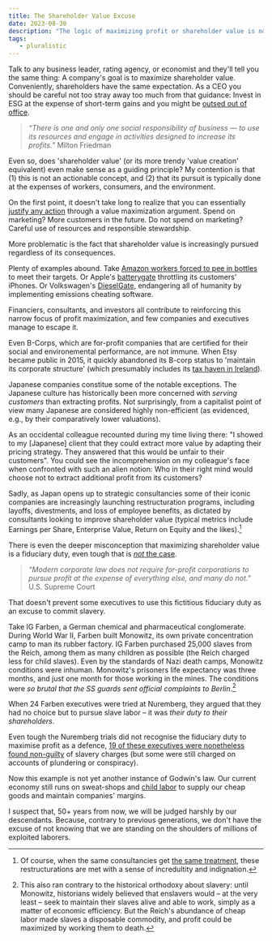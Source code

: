 ```yaml
---
title: The Shareholder Value Excuse
date: 2023-08-30
description: "The logic of maximizing profit or shareholder value is non-actionable - and disastrous for the rest of us."
tags:
   - pluralistic
---
```


Talk to any business leader, rating agency, or economist and they'll tell you the same thing: A company's goal is to maximize shareholder value. 
Conveniently, shareholders have the same expectation. 
As a CEO you should be careful not too stray away too much from that guidance: 
Invest in ESG at the expense of short-term gains and you might be [outsed out of office](https://www.forbes.com/sites/frankvangansbeke/2021/03/20/sustainability-and-the-downfall-of-danone-ceo-faber-12/).

> *“There is one and only one social responsibility of business — to use its resources and engage in activities designed to increase its profits.”* Milton Friedman

Even so, does 'shareholder value' (or its more trendy 'value creation' equivalent) even make sense as a guiding principle? 
My contention is that (1) this is not an actionable concept, and (2) that its pursuit is typically done at the expenses of workers, consumers, and the environment.

On the first point, it doesn't take long to realize that you can essentially [justify any action](https://crookedtimber.org/2008/07/25/what-obligation-maximise-what/) through a value maximization argument.
Spend on marketing? More customers in the future. Do not spend on marketing? Careful use of resources and responsible stewardship.
 
More problematic is the fact that shareholder value is increasingly pursued regardless of its consequences. 

Plenty of examples abound. 
Take [Amazon workers forced to pee in bottles](https://www.cbsnews.com/news/amazon-drivers-peeing-in-bottles-union-vote-worker-complaints/) to meet their targets. 
Or Apple's [batterygate](https://www.wired.com/story/apple-batterygate-settlement-payments-finally-coming/) throttling its customers' iPhones. 
Or Volkswagen's [DieselGate](https://www.cleanenergywire.org/factsheets/dieselgate-timeline-car-emissions-fraud-scandal-germany), endangering all of humanity by implementing emissions cheating software.

Financiers, consultants, and investors all contribute to reinforcing this narrow focus of profit maximization, and few companies and executives manage to escape it.

Even B-Corps, which are for-profit companies that are certified for their social and environemental performance, are not immune. When Etsy became public in 2015, it quickly abandoned its B-corp status to 'maintain its corporate structure' (which presumably includes its [tax haven in Ireland](https://www.cbsnews.com/news/etsys-surprising-irish-tax-strategy/)). 

Japanese companies constitue some of the notable exceptions.
The Japanese culture has historically been more concerned with *serving customers* than extracting profits.
Not surprisingly, from a capitalist point of view many Japanese are considered highly non-efficient (as evidenced, e.g., by their comparatively lower valuations).
 
As an occidental colleague recounted during my time living there: "I showed to my [Japanese] client that they could extract more value by adapting their pricing strategy. They answered that this would be unfair to their customers". You could see the incomprehension on my colleague's face when confronted with such an alien notion: Who in their right mind would choose not to extract additional profit from its customers? 

Sadly, as Japan opens up to strategic consultancies some of their iconic companies are increasingly launching restructuration programs, including layoffs, divestments, and loss of employee benefits, as dictated by consultants looking to improve shareholder value (typical metrics include Earnings per Share, Enterprise Value, Return on Equity and the likes).[^1]

There is even the deeper misconception that maximizing shareholder value is a fiduciary duty, even tough that is [*not* the case](https://www.nytimes.com/roomfordebate/2015/04/16/what-are-corporations-obligations-to-shareholders/corporations-dont-have-to-maximize-profits). 

> *“Modern corporate law does not require for-profit corporations to pursue profit at the expense of everything else, and many do not.”* U.S. Supreme Court

That doesn't prevent some executives to use this fictitious fiduciary duty as an excuse to commit slavery.  
 
Take IG Farben, a German chemical and pharmaceutical conglomerate. 
During World War II, Farben built Monowitz, its own private concentration camp to man its rubber factory. 
IG Farben purchased 25,000 slaves from the Reich, among them as many children as possible (the Reich charged less for child slaves).
Even by the standards of Nazi death camps, Monowitz conditions were inhuman. 
Monowitz's prisoners life expectancy was three months, and just one month for those working in the mines. 
The conditions were *so brutal that the SS guards sent official complaints to Berlin*.[^2] 

When 24 Farben executives were tried at Nuremberg, they argued that they had no choice but to pursue slave labor – it was *their duty to their shareholders*. 

Even tough the Nuremberg trials did not recognise the fiduciary duty to maximise profit as a defence, [19 of these executives were nonetheless found non-guilty](https://en.wikipedia.org/wiki/IG_Farben_Trial) of slavery charges (but some were still charged on accounts of plundering or conspiracy).

Now this example is not yet another instance of Godwin's law. 
Our current economy still runs on sweat-shops and [child labor](https://www.unicef.org/press-releases/child-labour-rises-160-million-first-increase-two-decades) to supply our cheap goods and maintain companies' margins.

I suspect that, 50+ years from now, we will be judged harshly by our descendants. 
Because, contrary to previous generations, we don't have the excuse of not knowing that we are standing on the shoulders of millions of exploited laborers.

[^1]: Of course, when the same consultancies get [the same treatment](https://www.bloomberg.com/news/articles/2023-02-21/mckinsey-to-cut-about-2-000-jobs-in-one-of-its-biggest-headcount-reductions), these restructurations are met with a sense of incredultity and indignation.

[^2]: This also ran contrary to the historical orthodoxy about slavery: until Monowitz, historians widely believed that enslavers would – at the very least – seek to maintain their slaves alive and able to work, simply as a matter of economic efficiency. But the Reich's abundance of cheap labor made slaves a disposable commodity, and profit could be maximized by working them to death.


